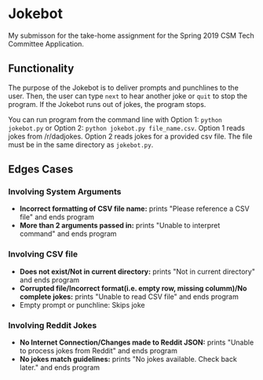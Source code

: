 # Jokebot
My submisson for the take-home assignment for the Spring 2019 CSM Tech Committee Application.

## Functionality
The purpose of the Jokebot is to deliver prompts and punchlines to the user. Then, the user can type `next` to hear another joke or `quit` to stop the program. If the Jokebot runs out of jokes, the program stops. 

You can run program from the command line with Option 1: `python jokebot.py` or Option 2: `python jokebot.py file_name.csv`. Option 1 reads jokes from /r/dadjokes. Option 2 reads jokes for a provided csv file. The file must be in the same directory as `jokebot.py`.

## Edges Cases
### Involving System Arguments
* **Incorrect formatting of CSV file name:** prints "Please reference a CSV file" and ends program
* **More than 2 arguments passed in:** prints "Unable to interpret command" and ends program

### Involving CSV file
* **Does not exist/Not in current directory:** prints "Not in current directory" and ends program
* **Corrupted file/Incorrect format(i.e. empty row, missing columm)/No complete jokes:** prints "Unable to read CSV file" and ends program
* Empty prompt or punchline: Skips joke

### Involving Reddit Jokes 
* **No Internet Connection/Changes made to Reddit JSON:** prints "Unable to process jokes from Reddit" and ends program
* **No jokes match guidelines:** prints "No jokes available. Check back later." and ends program



